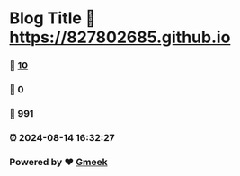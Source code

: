 # Blog Title :link: https://827802685.github.io 
### :page_facing_up: [10](https://827802685.github.io/tag.html) 
### :speech_balloon: 0 
### :hibiscus: 991 
### :alarm_clock: 2024-08-14 16:32:27 
### Powered by :heart: [Gmeek](https://github.com/Meekdai/Gmeek)
